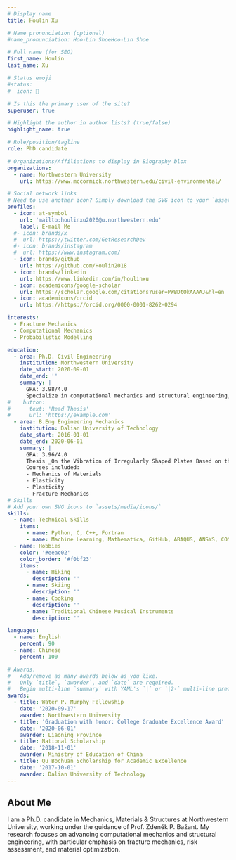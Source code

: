 ```yaml
---
# Display name
title: Houlin Xu

# Name pronunciation (optional)
#name_pronunciation: Hoo-Lin ShoeHoo-Lin Shoe

# Full name (for SEO)
first_name: Houlin
last_name: Xu

# Status emoji
#status:
#  icon: 🥂

# Is this the primary user of the site?
superuser: true

# Highlight the author in author lists? (true/false)
highlight_name: true

# Role/position/tagline
role: PhD candidate

# Organizations/Affiliations to display in Biography blox
organizations:
  - name: Northwestern University
    url: https://www.mccormick.northwestern.edu/civil-environmental/

# Social network links
# Need to use another icon? Simply download the SVG icon to your `assets/media/icons/` folder.
profiles:
  - icon: at-symbol
    url: 'mailto:houlinxu2020@u.northwestern.edu'
    label: E-mail Me
  #- icon: brands/x
  #  url: https://twitter.com/GetResearchDev
  #- icon: brands/instagram
  #  url: https://www.instagram.com/
  - icon: brands/github
    url: https://github.com/Houlin2018
  - icon: brands/linkedin
    url: https://www.linkedin.com/in/houlinxu
  - icon: academicons/google-scholar
    url: https://scholar.google.com/citations?user=PWBDtOkAAAAJ&hl=en
  - icon: academicons/orcid
    url: https://https://orcid.org/0000-0001-8262-0294

interests:
  - Fracture Mechanics
  - Computational Mechanics
  - Probabilistic Modelling

education:
  - area: Ph.D. Civil Engineering
    institution: Northwestern University
    date_start: 2020-09-01
    date_end: ''
    summary: |
      GPA: 3.98/4.0
      Specialize in computational mechanics and structural engineering, focusing on fracture mechanics, risk assessment, and material optimization to achieve modern fracture analysis.
#    button:
#      text: 'Read Thesis'
#      url: 'https://example.com'
  - area: B.Eng Engineering Mechanics
    institution: Dalian University of Technology
    date_start: 2016-01-01
    date_end: 2020-06-01
    summary: |
      GPA: 3.96/4.0
      Thesis _On the Vibration of Irregularly Shaped Plates Based on the Symplectic Superposition Method_.
      Courses included:
      - Mechanics of Materials
      - Elasticity
      - Plasticity
      - Fracture Mechanics
# Skills
# Add your own SVG icons to `assets/media/icons/`
skills:
  - name: Technical Skills
    items:
      - name: Python, C, C++, Fortran
      - name: Machine Learning, Mathematica, GitHub, ABAQUS, ANSYS, COMSOL
  - name: Hobbies
    color: '#eeac02'
    color_border: '#f0bf23'
    items:
      - name: Hiking
        description: ''
      - name: Skiing
        description: ''
      - name: Cooking
        description: ''
      - name: Traditional Chinese Musical Instruments
        description: ''

languages:
  - name: English
    percent: 90
  - name: Chinese
    percent: 100

# Awards.
#   Add/remove as many awards below as you like.
#   Only `title`, `awarder`, and `date` are required.
#   Begin multi-line `summary` with YAML's `|` or `|2-` multi-line prefix and indent 2 spaces below.
awards:
  - title: Water P. Murphy Fellowship
    date: '2020-09-17'
    awarder: Northwestern University
  - title: 'Graduation with honor: College Graduate Excellence Award'
    date: '2020-06-01'
    awarder: Liaoning Province
  - title: National Scholarship
    date: '2018-11-01'
    awarder: Ministry of Education of China
  - title: Qu Bochuan Scholarship for Academic Excellence
    date: '2017-10-01'
    awarder: Dalian University of Technology
---
```


## About Me
I am a Ph.D. candidate in Mechanics, Materials & Structures at Northwestern University, working under the guidance of Prof. Zdeněk P. Bažant. My research focuses on advancing computational mechanics and structural engineering, with particular emphasis on fracture mechanics, risk assessment, and material optimization.